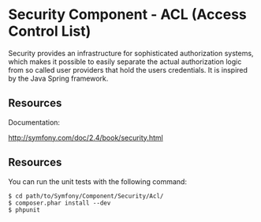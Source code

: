 Security Component - ACL (Access Control List)
==============================================

Security provides an infrastructure for sophisticated authorization systems,
which makes it possible to easily separate the actual authorization logic from
so called user providers that hold the users credentials. It is inspired by
the Java Spring framework.

Resources
---------

Documentation:

http://symfony.com/doc/2.4/book/security.html

Resources
---------

You can run the unit tests with the following command:

    $ cd path/to/Symfony/Component/Security/Acl/
    $ composer.phar install --dev
    $ phpunit
